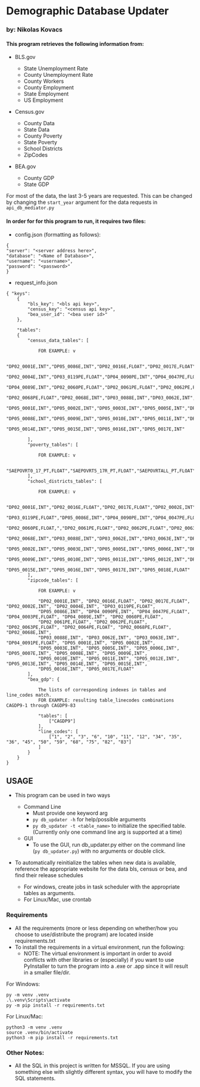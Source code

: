 # Demographic Database Updater
### by: Nikolas Kovacs

#### This program retrieves the following information from:
* BLS.gov
  * State Unemployment Rate
  * County Unemployment Rate
  * County Workers
  * County Employment
  * State Employment
  * US Employment
  
* Census.gov
  * County Data
  * State Data
  * County Poverty
  * State Poverty
  * School Districts
  * ZipCodes
  
* BEA.gov
  * County GDP
  * State GDP

For most of the data, the last 3-5 years are requested. This can be changed by changing the `start_year` argument for the data requests in `api_db_mediator.py`

#### In order for for this program to run, it requires two files:
* config.json (formatting as follows):
```
{
"server": "<server address here>",
"database": "<Name of Database>",
"username": "<username>",
"password": "<password>"
}
```

* request_info.json
```
{ "keys":
    {
        "bls_key": "<bls api key>",
        "census_key": "<census api key>",
        "bea_user_id": "<bea user id>"
    },

    "tables":
    {
        "census_data_tables": [
            
            FOR EXAMPLE: v

            "DP02_0001E,INT","DP05_0086E,INT","DP02_0016E,FLOAT","DP02_0017E,FLOAT","DP02_0002E,INT",
            "DP02_0004E,INT","DP03_0119PE,FLOAT","DP04_0090PE,INT","DP04_0047PE,FLOAT","DP04_0003PE,FLOAT",
            "DP04_0089E,INT","DP02_0060PE,FLOAT","DP02_0061PE,FLOAT","DP02_0062PE,FLOAT","DP02_0063PE,FLOAT","DP02_0064PE,FLOAT",
            "DP02_0068PE,FLOAT","DP02_0068E,INT","DP03_0088E,INT","DP03_0062E,INT","DP03_0063E,INT","DP04_0091PE,FLOAT",
            "DP05_0001E,INT","DP05_0002E,INT","DP05_0003E,INT","DP05_0005E,INT","DP05_0006E,INT","DP05_0007E,INT",
            "DP05_0008E,INT","DP05_0009E,INT","DP05_0010E,INT","DP05_0011E,INT","DP05_0012E,INT","DP05_0013E,INT",
            "DP05_0014E,INT","DP05_0015E,INT","DP05_0016E,INT","DP05_0017E,INT"

        ],
        "poverty_tables": [
            
            FOR EXAMPLE: v
            
            "SAEPOVRT0_17_PT,FLOAT","SAEPOVRT5_17R_PT,FLOAT","SAEPOVRTALL_PT,FLOAT","SAEMHI_PT,INT","SAEPOVALL_PT,INT"
        ],
        "school_districts_tables": [
            
            FOR EXAMPLE: v
            
            "DP02_0001E,INT","DP02_0016E,FLOAT","DP02_0017E,FLOAT","DP02_0002E,INT","DP02_0004E,INT",
            "DP03_0119PE,FLOAT","DP05_0086E,INT","DP04_0090PE,INT","DP04_0047PE,FLOAT","DP04_0003PE,FLOAT","DP04_0089E,INT",
            "DP02_0060PE,FLOAT,","DP02_0061PE,FLOAT","DP02_0062PE,FLOAT","DP02_0063PE,FLOAT","DP02_0064PE,FLOAT","DP02_0068PE,FLOAT",
            "DP02_0068E,INT","DP03_0088E,INT","DP03_0062E,INT","DP03_0063E,INT","DP04_0091PE,FLOAT","DP05_0001E,INT",
            "DP05_0002E,INT","DP05_0003E,INT","DP05_0005E,INT","DP05_0006E,INT","DP05_0007E,INT","DP05_0008E,INT",
            "DP05_0009E,INT","DP05_0010E,INT","DP05_0011E,INT","DP05_0012E,INT","DP05_0013E,INT","DP05_0014E,INT",
            "DP05_0015E,INT","DP05_0016E,INT","DP05_0017E,INT","DP05_0018E,FLOAT"
        ],
        "zipcode_tables": [
            
            FOR EXAMPLE: v
            
            "DP02_0001E,INT", "DP02_0016E,FLOAT", "DP02_0017E,FLOAT", "DP02_0002E,INT", "DP02_0004E,INT", "DP03_0119PE,FLOAT", 
            "DP05_0086E,INT", "DP04_0090PE,INT", "DP04_0047PE,FLOAT", "DP04_0003PE,FLOAT", "DP04_0089E,INT", "DP02_0060PE,FLOAT",
            "DP02_0061PE,FLOAT", "DP02_0062PE,FLOAT", "DP02_0063PE,FLOAT", "DP02_0064PE,FLOAT", "DP02_0068PE,FLOAT", "DP02_0068E,INT", 
            "DP03_0088E,INT", "DP03_0062E,INT", "DP03_0063E,INT", "DP04_0091PE,FLOAT", "DP05_0001E,INT", "DP05_0002E,INT", 
            "DP05_0003E,INT", "DP05_0005E,INT", "DP05_0006E,INT", "DP05_0007E,INT", "DP05_0008E,INT", "DP05_0009E,INT", 
            "DP05_0010E,INT", "DP05_0011E,INT", "DP05_0012E,INT", "DP05_0013E,INT", "DP05_0014E,INT", "DP05_0015E,INT", 
            "DP05_0016E,INT", "DP05_0017E,FLOAT"
        ],
        "bea_gdp": {
            
            The lists of corresponding indexes in tables and line_codes match. 
            FOR EXAMPLE: resulting table_linecodes combinations CAGDP9-1 through CAGDP9-83 
            
            "tables": [
                ["CAGDP9"]
            ],
            "line_codes": [
                ["1", "2", "3", "6", "10", "11", "12", "34", "35", "36", "45", "50", "59", "68", "75", "82", "83"]
            ]
        }
    }
}
```

## USAGE
* This program can be used in two ways
  * Command Line
    * Must provide one keyword arg
    * ```py db_updater -h``` for help/possible arguments
    * ```py db_updater -t <table_name>``` to initialize the specified table. (Currently only one command line arg is supported at a time)
  * GUI
    * To use the GUI, run db_updater.py either on the command line (```py db_updater.py```) with no arguments or double click.

* To automatically reinitialize the tables when new data is available, reference the appropriate website for the data bls, census or bea, and find their release schedules
  * For windows, create jobs in task scheduler with the appropriate tables as arguments.
  * For Linux/Mac, use crontab

### Requirements
* All the requirements (more or less depending on whether/how you choose to use/distribute the program) are located inside requirements.txt 
* To install the requirements in a virtual environment, run the following:
  * NOTE: The virtual environment is important in order to avoid conflicts with other libraries or (especially) if you want to use PyInstaller to turn the program into a .exe or .app since it will result in a smaller file/dir.

For Windows:
```
py -m venv .venv
.\.venv\Scripts\activate
py -m pip install -r requirements.txt
```

For Linux/Mac:
```
python3 -m venv .venv
source .venv/bin/activate
python3 -m pip install -r requirements.txt
```

### Other Notes:
* All the SQL in this project is written for MSSQL. If you are using something else with slightly different syntax, you will have to modify the SQL statements.